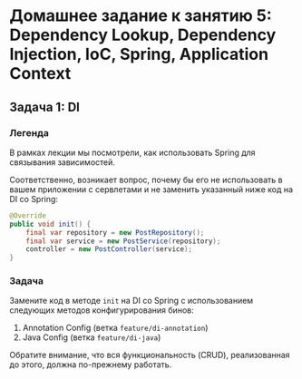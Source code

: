 # Домашнее задание к занятию 5: Dependency Lookup, Dependency Injection, IoC, Spring, Application Context
## Задача 1: DI

### Легенда

В рамках лекции мы посмотрели, как использовать Spring для связывания зависимостей.

Соответственно, возникает вопрос, почему бы его не использовать в вашем приложении с сервлетами и не заменить указанный ниже код на DI со Spring:
```java
@Override
public void init() {
    final var repository = new PostRepository();
    final var service = new PostService(repository);
    controller = new PostController(service);
}
```

### Задача

Замените код в методе `init` на DI со Spring с использованием следующих методов конфигурирования бинов:
1. Annotation Config (ветка `feature/di-annotation`)
1. Java Config (ветка `feature/di-java`)

Обратите внимание, что вся функциональность (CRUD), реализованная до этого, должна по-прежнему работать.
